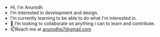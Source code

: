-  Hi, I’m Anurodh
-  I’m interested in development and design.
-  I’m currently learning to be able to do what I'm interested in.
- 💞 I’m looking to collaborate on anything i can to learn and contribute.
- 📫Reach me at anurodhp7@gmail.com
<!---
nur0078/nur0078 is a ✨ special ✨ repository because its `README.md` (this file) appears on your GitHub profile.
You can click the Preview link to take a look at your changes.
--->


